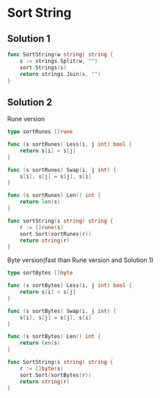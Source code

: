 <!--
 * @Author: Nettor
 * @Date: 2020-06-20 21:23:58
 * @LastEditors: Nettor
 * @LastEditTime: 2020-06-20 22:05:13
 * @Description: file content
-->

# Sort String

## Solution 1

```go
func SortString(w string) string {
    s := strings.Split(w, "")
    sort.Strings(s)
    return strings.Join(s, "")
}
```

## Solution 2

Rune version

```go
type sortRunes []rune

func (s sortRunes) Less(i, j int) bool {
    return s[i] < s[j]
}

func (s sortRunes) Swap(i, j int) {
    s[i], s[j] = s[j], s[i]
}

func (s sortRunes) Len() int {
    return len(s)
}

func sortString(s string) string {
    r := []rune(s)
    sort.Sort(sortRunes(r))
    return string(r)
}
```

Byte version(fast than Rune version and Solution 1)

```go
type sortBytes []byte

func (s sortBytes) Less(i, j int) bool {
    return s[i] < s[j]
}

func (s sortBytes) Swap(i, j int) {
    s[i], s[j] = s[j], s[i]
}

func (s sortBytes) Len() int {
    return len(s)
}

func SortString(s string) string {
    r := []byte(s)
    sort.Sort(sortBytes(r))
    return string(r)
}
```
